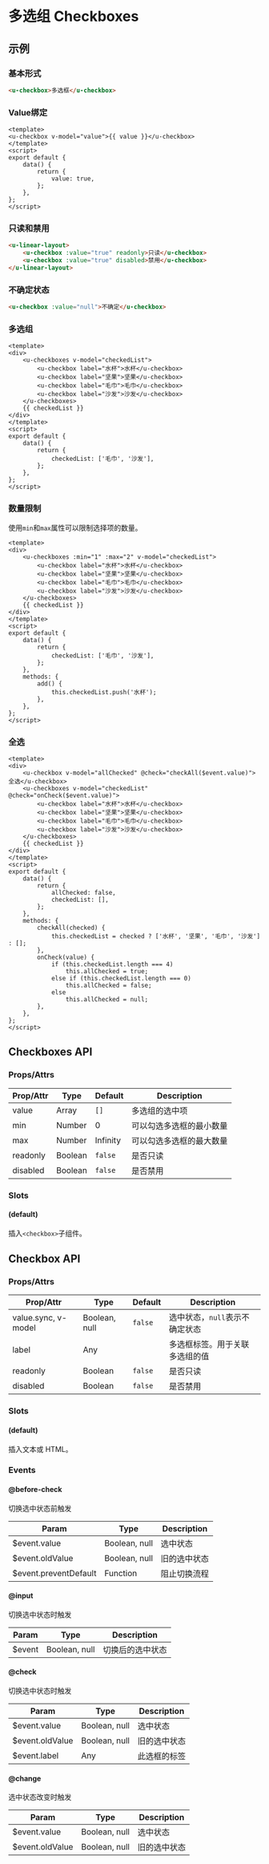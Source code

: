 # 多选组 Checkboxes

## 示例
### 基本形式

``` html
<u-checkbox>多选框</u-checkbox>
```

### Value绑定

``` vue
<template>
<u-checkbox v-model="value">{{ value }}</u-checkbox>
</template>
<script>
export default {
    data() {
        return {
            value: true,
        };
    },
};
</script>
```

### 只读和禁用

``` html
<u-linear-layout>
    <u-checkbox :value="true" readonly>只读</u-checkbox>
    <u-checkbox :value="true" disabled>禁用</u-checkbox>
</u-linear-layout>
```

### 不确定状态

``` html
<u-checkbox :value="null">不确定</u-checkbox>
```

### 多选组

``` vue
<template>
<div>
    <u-checkboxes v-model="checkedList">
        <u-checkbox label="水杯">水杯</u-checkbox>
        <u-checkbox label="坚果">坚果</u-checkbox>
        <u-checkbox label="毛巾">毛巾</u-checkbox>
        <u-checkbox label="沙发">沙发</u-checkbox>
    </u-checkboxes>
    {{ checkedList }}
</div>
</template>
<script>
export default {
    data() {
        return {
            checkedList: ['毛巾', '沙发'],
        };
    },
};
</script>
```

### 数量限制

使用`min`和`max`属性可以限制选择项的数量。

``` vue
<template>
<div>
    <u-checkboxes :min="1" :max="2" v-model="checkedList">
        <u-checkbox label="水杯">水杯</u-checkbox>
        <u-checkbox label="坚果">坚果</u-checkbox>
        <u-checkbox label="毛巾">毛巾</u-checkbox>
        <u-checkbox label="沙发">沙发</u-checkbox>
    </u-checkboxes>
    {{ checkedList }}
</div>
</template>
<script>
export default {
    data() {
        return {
            checkedList: ['毛巾', '沙发'],
        };
    },
    methods: {
        add() {
            this.checkedList.push('水杯');
        },
    },
};
</script>
```

### 全选

``` vue
<template>
<div>
    <u-checkbox v-model="allChecked" @check="checkAll($event.value)">全选</u-checkbox>
    <u-checkboxes v-model="checkedList" @check="onCheck($event.value)">
        <u-checkbox label="水杯">水杯</u-checkbox>
        <u-checkbox label="坚果">坚果</u-checkbox>
        <u-checkbox label="毛巾">毛巾</u-checkbox>
        <u-checkbox label="沙发">沙发</u-checkbox>
    </u-checkboxes>
    {{ checkedList }}
</div>
</template>
<script>
export default {
    data() {
        return {
            allChecked: false,
            checkedList: [],
        };
    },
    methods: {
        checkAll(checked) {
            this.checkedList = checked ? ['水杯', '坚果', '毛巾', '沙发'] : [];
        },
        onCheck(value) {
            if (this.checkedList.length === 4)
                this.allChecked = true;
            else if (this.checkedList.length === 0)
                this.allChecked = false;
            else
                this.allChecked = null;
        },
    },
};
</script>
```

## Checkboxes API
### Props/Attrs

| Prop/Attr | Type | Default | Description |
| --------- | ---- | ------- | ----------- |
| value | Array | `[]` | 多选组的选中项  |
| min | Number | 0 | 可以勾选多选框的最小数量  |
| max | Number | Infinity | 可以勾选多选框的最大数量  |
| readonly | Boolean | `false` | 是否只读 |
| disabled | Boolean | `false` | 是否禁用 |

### Slots

#### (default)

插入`<checkbox>`子组件。

## Checkbox API
### Props/Attrs

| Prop/Attr | Type | Default | Description |
| --------- | ---- | ------- | ----------- |
| value.sync, v-model | Boolean, null | `false` | 选中状态，`null`表示不确定状态  |
| label | Any | | 多选框标签。用于关联多选组的值 |
| readonly | Boolean | `false` | 是否只读 |
| disabled | Boolean | `false` | 是否禁用 |

### Slots

#### (default)

插入文本或 HTML。

### Events

#### @before-check

切换选中状态前触发

| Param | Type | Description |
| ----- | ---- | ----------- |
| $event.value | Boolean, null | 选中状态 |
| $event.oldValue | Boolean, null | 旧的选中状态 |
| $event.preventDefault | Function | 阻止切换流程 |

#### @input

切换选中状态时触发

| Param | Type | Description |
| ----- | ---- | ----------- |
| $event | Boolean, null | 切换后的选中状态 |

#### @check

切换选中状态时触发

| Param | Type | Description |
| ----- | ---- | ----------- |
| $event.value | Boolean, null | 选中状态 |
| $event.oldValue | Boolean, null | 旧的选中状态 |
| $event.label | Any | 此选框的标签 |

#### @change

选中状态改变时触发

| Param | Type | Description |
| ----- | ---- | ----------- |
| $event.value | Boolean, null | 选中状态 |
| $event.oldValue | Boolean, null | 旧的选中状态 |
